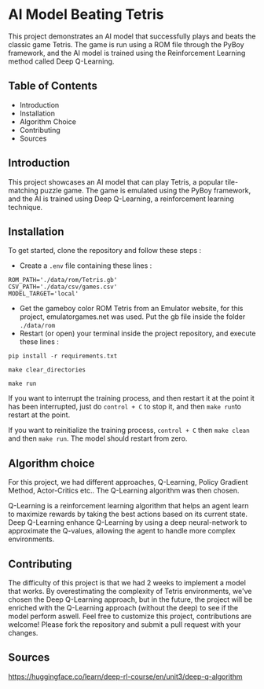 # AI Model Beating Tetris

This project demonstrates an AI model that successfully plays and beats the classic game Tetris. The game is run using a ROM file through the PyBoy framework, and the AI model is trained using the Reinforcement Learning method called Deep Q-Learning.

## Table of Contents
- Introduction
- Installation
- Algorithm Choice
- Contributing
- Sources

## Introduction
This project showcases an AI model that can play Tetris, a popular tile-matching puzzle game. The game is emulated using the PyBoy framework, and the AI is trained using Deep Q-Learning, a reinforcement learning technique.

## Installation
To get started, clone the repository and follow these steps :

- Create a `.env` file containing these lines :
```
ROM_PATH='./data/rom/Tetris.gb'
CSV_PATH='./data/csv/games.csv'
MODEL_TARGET='local'
```
- Get the gameboy color ROM Tetris from an Emulator website, for this project, emulatorgames.net was used. Put the gb file inside the folder `./data/rom`
- Restart (or open) your terminal inside the project repository, and execute these lines :
```
pip install -r requirements.txt

make clear_directories

make run
```

If you want to interrupt the training process, and then restart it at the point it has been interrupted, just do `control + C` to stop it, and then `make run`to restart at the point.

If you want to reinitialize the training process, `control + C` then `make clean` and then `make run`. The model should restart from zero.

## Algorithm choice
For this project, we had different approaches, Q-Learning, Policy Gradient Method, Actor-Critics etc.. The Q-Learning algorithm was then chosen.

Q-Learning is a reinforcement learning algorithm that helps an agent learn to maximize rewards by taking the best actions based on its current state.
Deep Q-Learning enhance Q-Learning by using a deep neural-network to approximate the Q-values, allowing the agent to handle more complex environments.

## Contributing
The difficulty of this project is that we had 2 weeks to implement a model that works.
By overestimating the complexity of Tetris environments, we've chosen the Deep Q-Learning approach, but in the future, the project will be enriched with the Q-Learning approach (without the deep) to see if the model perform aswell. Feel free to customize this project, contributions are welcome! Please fork the repository and submit a pull request with your changes.

## Sources
https://huggingface.co/learn/deep-rl-course/en/unit3/deep-q-algorithm

